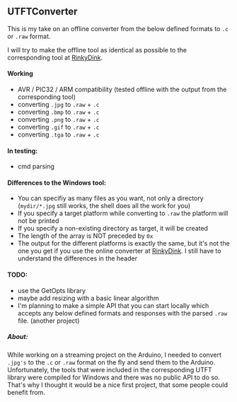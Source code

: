 ## UTFTConverter

This is my take on an offline converter from the below defined formats to `.c` or `.raw` format.

I will try to make the offline tool as identical as possible to the corresponding tool at [RinkyDink](http://www.rinkydinkelectronics.com/library.php?id=51).

#### Working

  * AVR / PIC32 / ARM compatibility (tested offline with the output from the corresponding tool)
  * converting `.jpg` to `.raw` + `.c`
  * converting `.bmp` to `.raw` + `.c`
  * converting `.png` to `.raw` + `.c`
  * converting `.gif` to `.raw` + `.c`
  * converting `.tga` to `.raw` + `.c`

#### In testing:

  * cmd parsing

#### Differences to the Windows tool:

  * You can specifiy as many files as you want, not only a directory (`mydir/*.jpg` still works, the shell does all the work for you)
  * If you specify a target platform while converting to `.raw` the platform will not be printed
  * If you specify a non-existing directory as target, it will be created
  * The length of the array is NOT preceded by `0x`
  * The output for the different platforms is exactly the same, but it's not the one you get if you use the online converter at [RinkyDink](http://www.rinkydinkelectronics.com/t_imageconverter565.php). I still have to understand the differences in the header

#### TODO:

  * use the GetOpts library
  * maybe add resizing with a basic linear algorithm
  * I'm planning to make a simple API that you can start locally which accepts any below defined formats and responses with the parsed `.raw` file. (another project)


##### About:

While working on a streaming project on the Arduino, I needed to convert `.jpg's` to the `.c` or `.raw` format on the fly and send them to the Arduino. Unfortunately, the tools that were included in the corresponding UTFT library were compiled for Windows and there was no public API to do so. That's why I thought it would be a nice first project, that some people could benefit from.
